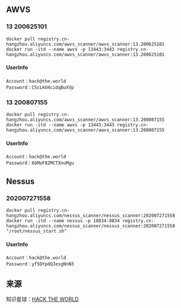 ## AWVS

### 13 200625101

```
docker pull registry.cn-hangzhou.aliyuncs.com/awvs_scanner/awvs_scanner:13.200625101
docker run -itd --name awvs -p 13443:3443 registry.cn-hangzhou.aliyuncs.com/awvs_scanner/awvs_scanner:13.200625101
```

#### UserInfo

```
Account：hack@the.world
Password：CScLkU4cidqBuXVp
```

### 13 200807155

```
docker pull registry.cn-hangzhou.aliyuncs.com/awvs_scanner/awvs_scanner:13.200807155
docker run -itd --name awvs -p 13443:3443 registry.cn-hangzhou.aliyuncs.com/awvs_scanner/awvs_scanner:13.200807155
```

#### UserInfo

```
Account：hack@the.world
Password：6GMoF8ZMCTXnuMgu
```


## Nessus

### 202007271558

```
docker pull registry.cn-hangzhou.aliyuncs.com/nessus_scanner/nessus_scanner:202007271558
docker run -itd --name nessus -p 18834:8834 registry.cn-hangzhou.aliyuncs.com/nessus_scanner/nessus_scanner:202007271558 "/root/nessus_start.sh"
```

#### UserInfo

```
Account：hack@the.world
Password：yf5DYpdQJesgNnN3
```

## 来源

知识星球：[HACK THE WORLD](https://public.zsxq.com/groups/225824414251.html?status=joined)
